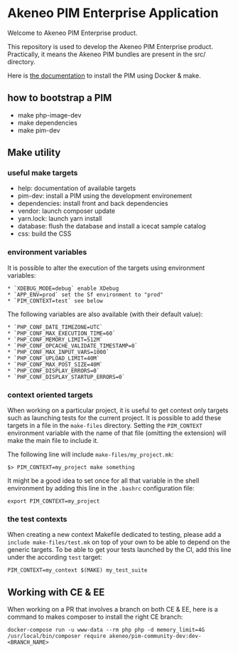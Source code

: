 Akeneo PIM Enterprise Application
=================================
Welcome to Akeneo PIM Enterprise product.

This repository is used to develop the Akeneo PIM Enterprise product.
Practically, it means the Akeneo PIM bundles are present in the src/ directory.

Here is [the documentation](https://docs.akeneo.com/latest/install_pim/docker/installation_docker.html) to install the PIM using Docker & make.

## how to bootstrap a PIM

 * make php-image-dev
 * make dependencies
 * make pim-dev

## Make utility

### useful make targets

 * help:            documentation of available targets
 * pim-dev:         install a PIM using the development environement
 * dependencies:    install front and back dependencies
 * vendor:          launch composer update
 * yarn.lock:       launch yarn install
 * database:        flush the database and install a icecat sample catalog
 * css:             build the CSS

### environment variables

It is possible to alter the execution of the targets using environment variables:

    * `XDEBUG_MODE=debug` enable XDebug
    * `APP_ENV=prod` set the Sf environment to "prod"
    * `PIM_CONTEXT=test` see below


The following variables are also available (with their default value):

    * `PHP_CONF_DATE_TIMEZONE=UTC`
    * `PHP_CONF_MAX_EXECUTION_TIME=60`
    * `PHP_CONF_MEMORY_LIMIT=512M`
    * `PHP_CONF_OPCACHE_VALIDATE_TIMESTAMP=0`
    * `PHP_CONF_MAX_INPUT_VARS=1000`
    * `PHP_CONF_UPLOAD_LIMIT=40M`
    * `PHP_CONF_MAX_POST_SIZE=40M`
    * `PHP_CONF_DISPLAY_ERRORS=0`
    * `PHP_CONF_DISPLAY_STARTUP_ERRORS=0`

### context oriented targets

When working on a particular project, it is useful to get context only targets such as launching tests for the current project. It is possible to add these targets in a file in the `make-files` directory. Setting the `PIM_CONTEXT` environment variable with the name of that file (omitting the extension) will make the main file to include it.

The following line will include `make-files/my_project.mk`:

    $> PIM_CONTEXT=my_project make something 

It might be a good idea to set once for all that variable in the shell environment by adding this line in the `.bashrc` configuration file:

    export PIM_CONTEXT=my_project

### the test contexts

When creating a new context Makefile dedicated to testing, please add a `include make-files/test.mk` on top of your own to be able to depend on the generic targets. To be able to get your tests launched by the CI, add this line under the according `test` target:

    PIM_CONTEXT=my_context $(MAKE) my_test_suite

## Working with CE & EE

When working on a PR that involves a branch on both CE & EE, here is a command to makes composer to install the right CE branch:

    docker-compose run -u www-data --rm php php -d memory_limit=4G /usr/local/bin/composer require akeneo/pim-community-dev:dev-<BRANCH_NAME>

